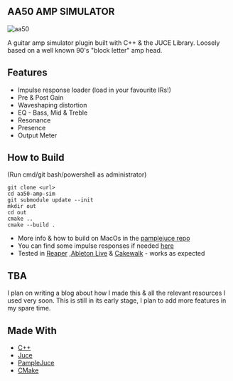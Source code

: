 ## AA50 AMP SIMULATOR
![aa50](https://github.com/joeloftusdev/aa50-amp-sim/assets/152509645/1fa6c6f4-5c75-49bb-9881-0957f77bba23)

A guitar amp simulator plugin built with C++ & the JUCE Library. Loosely based on a well known 90's "block letter" amp head.

## Features
* Impulse response loader (load in your favourite IRs!)
* Pre & Post Gain
* Waveshaping distortion
* EQ - Bass, Mid & Treble
* Resonance
* Presence
* Output Meter

## How to Build
(Run cmd/git bash/powershell as administrator)
```
git clone <url>
cd aa50-amp-sim
git submodule update --init
mkdir out
cd out
cmake ..
cmake --build .
```
* More info & how to build on MacOs in the [pamplejuce repo](https://github.com/sudara/pamplejuce) 
* You can find some impulse responses if needed [here](https://producelikeapro.com/blog/best-guitar-impulse-responses/)
* Tested in [Reaper](https://www.reaper.fm/) ,[Ableton Live](https://www.ableton.com/) & [Cakewalk](https://www.cakewalk.com/) - works as expected

## TBA
I plan on writing a blog about how I made this & all the relevant resources  I used very soon.
This is still in its early stage, I plan to add more features in my spare time.

## Made With
* [C++](https://isocpp.org/)
* [Juce](https://juce.com/)
* [PampleJuce](https://github.com/sudara/pamplejuce)
* [CMake](https://cmake.org/)
